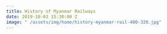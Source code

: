 ```yaml
---
title: History of Myanmar Railways
date: 2019-10-03 15:30:00 Z
image: " /assets/img/home/history-myanmar-rail-400-320.jpg"
---
```


